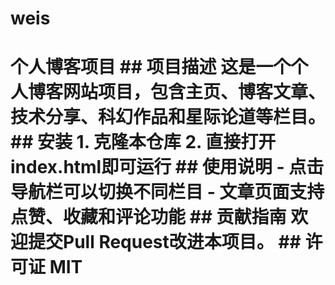 # weis
# 个人博客项目  ## 项目描述 这是一个个人博客网站项目，包含主页、博客文章、技术分享、科幻作品和星际论道等栏目。  ## 安装 1. 克隆本仓库 2. 直接打开index.html即可运行  ## 使用说明 - 点击导航栏可以切换不同栏目 - 文章页面支持点赞、收藏和评论功能  ## 贡献指南 欢迎提交Pull Request改进本项目。  ## 许可证 MIT
